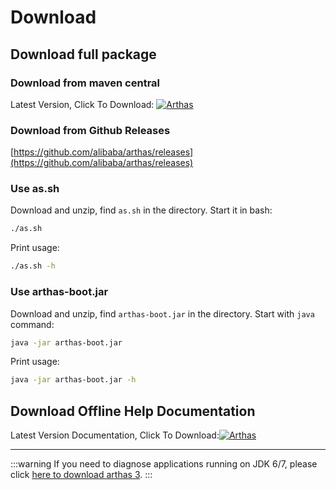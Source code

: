 # Download

## Download full package

### Download from maven central

Latest Version, Click To Download: [![](https://img.shields.io/maven-central/v/com.taobao.arthas/arthas-packaging.svg?style=flat-square "Arthas")](https://arthas.aliyun.com/download/latest_version)

### Download from Github Releases

[https://github.com/alibaba/arthas/releases](https://github.com/alibaba/arthas/releases)

### Use as.sh

Download and unzip, find `as.sh` in the directory. Start it in bash:

```bash
./as.sh
```

Print usage:

```bash
./as.sh -h
```

### Use arthas-boot.jar

Download and unzip, find `arthas-boot.jar` in the directory. Start with `java` command:

```bash
java -jar arthas-boot.jar
```

Print usage:

```bash
java -jar arthas-boot.jar -h
```

## Download Offline Help Documentation

Latest Version Documentation, Click To Download:[![](https://img.shields.io/maven-central/v/com.taobao.arthas/arthas-packaging.svg?style=flat-square "Arthas")](https://arthas.aliyun.com/download/doc/latest_version)

---

:::warning
If you need to diagnose applications running on JDK 6/7, please click [here to download arthas 3](https://arthas.aliyun.com/3.x/en/doc/download.html).
:::
